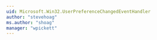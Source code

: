 ```yaml
---
uid: Microsoft.Win32.UserPreferenceChangedEventHandler
author: "stevehoag"
ms.author: "shoag"
manager: "wpickett"
---
```

